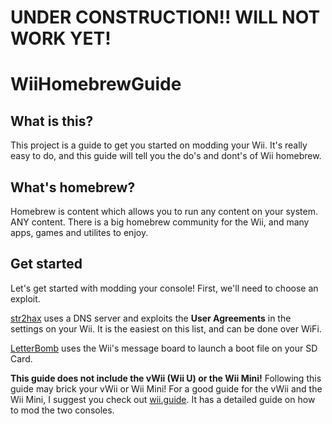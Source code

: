 # UNDER CONSTRUCTION!! WILL NOT WORK YET!

# WiiHomebrewGuide

## What is this?

This project is a guide to get you started on modding your Wii. It's really easy to do, and this guide will tell you the do's and dont's of Wii homebrew.

## What's homebrew?

Homebrew is content which allows you to run any content on your system. ANY content.
There is a big homebrew community for the Wii, and many apps, games and utilites to enjoy.

## Get started

Let's get started with modding your console! First, we'll need to choose an exploit.

[str2hax](https://example.com) uses a DNS server and exploits the **User Agreements** in the settings on your Wii. It is the easiest on this list, and can be done over WiFi.

[LetterBomb](https://example.com) uses the Wii's message board to launch a boot file on your SD Card.

**This guide does not include the vWii (Wii U) or the Wii Mini!** Following this guide may brick your vWii or Wii Mini!
For a good guide for the vWii and the Wii Mini, I suggest you check out [wii.guide](https://wii.guide). It has a detailed guide on how to mod the two consoles.
